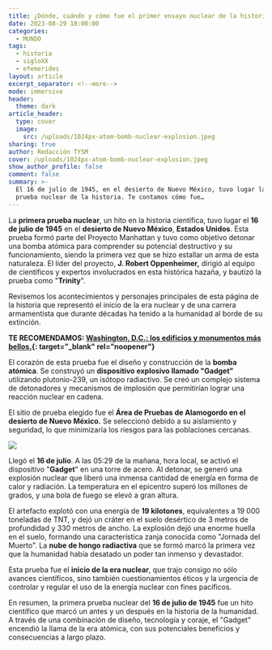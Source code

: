 ```yaml
---
title: ¿Dónde, cuándo y cómo fue el primer ensayo nuclear de la historia?
date: 2023-08-29 18:00:00
categories:
  - MUNDO
tags:
  - historia
  - sigloXX
  - efemerides
layout: article
excerpt_separator: <!--more-->
mode: immersive
header:
  theme: dark
article_header:
  type: cover
  image:
    src: /uploads/1024px-atom-bomb-nuclear-explosion.jpeg
sharing: true
author: Redacción TYSM
cover: /uploads/1024px-atom-bomb-nuclear-explosion.jpeg
show_author_profile: false
comment: false
summary: >-
  El 16 de julio de 1945, en el desierto de Nuevo México, tuvo lugar la primera
  prueba nuclear de la historia. Te contamos cómo fue…
---
```

La **primera prueba nuclear**, un hito en la historia científica, tuvo lugar el **16 de julio de 1945** en el **desierto de Nuevo México**, **Estados Unidos**. Esta prueba formó parte del Proyecto Manhattan y tuvo como objetivo detonar una bomba atómica para comprender su potencial destructivo y su funcionamiento, siendo la primera vez que se hizo estallar un arma de esta naturaleza. El líder del proyecto, **J. Robert Oppenheimer,** dirigió al equipo de científicos y expertos involucrados en esta histórica hazaña, y bautizó la prueba como "**Trinity**".

Revisemos los acontecimientos y personajes principales de esta página de la historia que representó el inicio de la era nuclear y de una carrera armamentista que durante décadas ha tenido a la humanidad al borde de su extinción.

**TE RECOMENDAMOS:&nbsp;[Washington, D.C.: los edificios y monumentos más bellos.](https://blog.tonoysumariachi.com/mundo/2022/10/14/washington-d.c.los-edificios-y-monumentos-mas-bellos.html){: target="_blank" rel="noopener"}**

El corazón de esta prueba fue el diseño y construcción de la **bomba atómica**. Se construyó un **dispositivo explosivo llamado "Gadget"** utilizando plutonio-239, un isótopo radiactivo. Se creó un complejo sistema de detonadores y mecanismos de implosión que permitirían lograr una reacción nuclear en cadena.

El sitio de prueba elegido fue el **Área de Pruebas de Alamogordo en el desierto de Nuevo México.** Se seleccionó debido a su aislamiento y seguridad, lo que minimizaría los riesgos para las poblaciones cercanas.

![](https://upload.wikimedia.org/wikipedia/commons/8/8d/Trinity_shot_color.jpg)

Llegó el **16 de julio**. A las 05:29 de la mañana, hora local, se activó el dispositivo "**Gadget**" en una torre de acero. Al detonar, se generó una explosión nuclear que liberó una inmensa cantidad de energía en forma de calor y radiación. La temperatura en el epicentro superó los millones de grados, y una bola de fuego se elevó a gran altura.

El artefacto explotó con una energía de **19 kilotones**, equivalentes a 19 000 toneladas de TNT, y dejó un cráter en el suelo desértico de 3 metros de profundidad y 330 metros de ancho. La explosión dejó una enorme huella en el suelo, formando una característica zanja conocida como "Jornada del Muerto". La **nube de hongo radiactiva** que se formó marcó la primera vez que la humanidad había desatado un poder tan inmenso y devastador.

Esta prueba fue el **inicio de la era nuclear**, que trajo consigo no sólo avances científicos, sino también cuestionamientos éticos y la urgencia de controlar y regular el uso de la energía nuclear con fines pacíficos.

En resumen, la primera prueba nuclear del **16 de julio de 1945** fue un hito científico que marcó un antes y un después en la historia de la humanidad. A través de una combinación de diseño, tecnología y coraje, el "Gadget" encendió la llama de la era atómica, con sus potenciales beneficios y consecuencias a largo plazo.